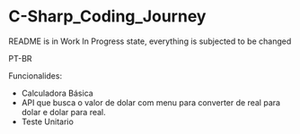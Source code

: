 # C-Sharp_Coding_Journey
README is in Work In Progress state, everything is subjected to be changed

PT-BR

Funcionalides:
- Calculadora Básica
- API que busca o valor de dolar com menu para converter de real para dolar e dolar para real.   
- Teste Unitario
